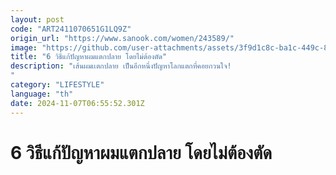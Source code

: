 ```yaml
---
layout: post
code: "ART2411070651G1LQ9Z"
origin_url: "https://www.sanook.com/women/243589/"
image: "https://github.com/user-attachments/assets/3f9d1c8c-ba1c-449c-8cd8-81ff9b6a4021"
title: "6 วิธีแก้ปัญหาผมแตกปลาย โดยไม่ต้องตัด"
description: "เส้นผมเเตกปลาย เป็นอีกหนึ่งปัญหาโลกแตกที่คอยกวนใจ!
"
category: "LIFESTYLE"
language: "th"
date: 2024-11-07T06:55:52.301Z
---
```


# 6 วิธีแก้ปัญหาผมแตกปลาย โดยไม่ต้องตัด